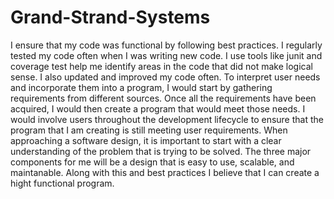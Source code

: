 # Grand-Strand-Systems

I ensure that my code was functional by following best practices. I regularly tested my code often when I was writing new code. I use tools like junit and coverage test help me identify areas in the code that did not make logical sense. I also updated and improved my code often. To interpret user needs and incorporate them into a program, I would start by gathering requirements from different sources. Once all the requirements have been acquired, I would then create a program that would meet those needs. I would involve users throughout the development lifecycle to ensure that the program that I am creating is still meeting user requirements. When approaching a software design, it is important to start with a clear understanding of the problem that is trying to be solved. The three major components for me will be a design that is easy to use, scalable, and maintanable. Along with this and best practices I believe that I can create a hight functional program. 
